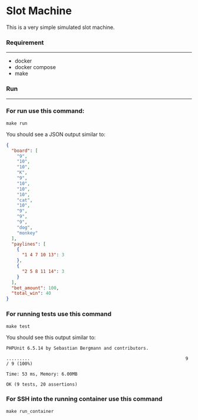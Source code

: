 

# Slot Machine
This is a very simple simulated slot machine.


### Requirement

---

- docker
- docker compose
- make

### Run

---

### For **run** use this command:

`make run`

You should see a JSON output similar to:
```json
{
  "board": [
    "9",
    "10",
    "10",
    "K",
    "9",
    "10",
    "10",
    "10",
    "cat",
    "10",
    "9",
    "9",
    "9",
    "dog",
    "monkey"
  ],
  "paylines": [
    {
      "1 4 7 10 13": 3
    },
    {
      "2 5 8 11 14": 3
    }
  ],
  "bet_amount": 100,
  "total_win": 40
}
```
### For running **tests** use this command

`make test`

You should see this output similar to:
```shell
PHPUnit 6.5.14 by Sebastian Bergmann and contributors.

.........                                                           9 / 9 (100%)

Time: 53 ms, Memory: 6.00MB

OK (9 tests, 20 assertions)
```
### For SSH into the running container use this command

`make run_container`